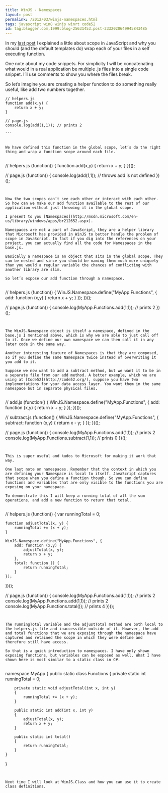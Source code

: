 ```yaml
---
title: WinJS - Namespaces
layout: post
permalink: /2012/03/winjs-namespaces.html
tags: javascript win8 winjs winrt code52
id: tag:blogger.com,1999:blog-25631453.post-2332020649945843485
---
```



In my [last post](http://csainty.blogspot.com/2012/03/windows-8-winrt-and-winjs-scope.html) I explained a little about scope in JavaScript and why you should (and the default templates do) wrap each of your files in a self executing function.  
  
One note about my code snippets. For simplicity I will be concatenating what would in a real application be multiple .js files into a single code snippet. I’ll use comments to show you where the files break.  
  
So let’s imagine you are creating a helper function to do something really useful, like add two numbers together.   
  

````
// helpers.js
function add(x,y) {
	return x + y;
}

// page.js
console.log(add(1,1)); // prints 2

```  
  
  
We have defined this function in the global scope, let’s do the right thing and wrap a function scope around each file.  
  

````
// helpers.js
(function() {
	function add(x,y) {
		return x + y;
	}
})();

// page.js
(function() {
	console.log(add(1,1)); // throws add is not defined
})();

```  
  
  
Now the two scopes can’t see each other or interact with each other. So how can we make our add function available to the rest of our application without just throwing it in the global scope.  
  
I present to you [Namespaces](http://msdn.microsoft.com/en-us/library/windows/apps/br212652.aspx).  
  
Namespaces are not a part of JavaScript, they are a helper library that Microsoft has provided in WinJS to better handle the problem of scope in JavaScript. In fact if you dig into the references on your project, you can actually find all the code for Namespaces in the base.js.  
  
Basically a namespace is an object that sits in the global scope. They can be nested and since you should be naming them much more uniquely than you would a regular variable the chances of conflicting with another library are slim.  
  
So let’s expose our add function through a namespace.  
  

````
// helpers.js
(function() {
	WinJS.Namespace.define("MyApp.Functions", {
		add: function (x,y) {
			return x + y;
		}
	});
})();

// page.js
(function() {
	console.log(MyApp.Functions.add(1,1)); // prints 2
})();
```  
  
  
The WinJS.Namespace object is itself a namespace, defined in the base.js I mentioned above, which is why we are able to just call off to it. Once we define our own namespace we can then call it in any later code in the same way.  
  
Another interesting feature of Namespaces is that they are composed, so if you define the same Namespace twice instead of overwriting it you add to it.  
  
Suppose we now want to add a subtract method, but we want it to be in a separate file from our add method. A better example, which we are using at [Code52](http://code52.org/), suppose you have two implementations for your data access layer. You want them in the same namespace but in separate physical files.  
  

````
// add.js
(function() {
	WinJS.Namespace.define("MyApp.Functions", {
		add: function (x,y) {
			return x + y;
		}
	});
})();

// subtract.js
(function() {
	WinJS.Namespace.define("MyApp.Functions", {
		subtract: function (x,y) {
			return x - y;
		}
	});
})();

// page.js
(function() {
	console.log(MyApp.Functions.add(1,1)); // prints 2
	console.log(MyApp.Functions.subtract(1,1)); // prints 0
})();
```  
  
  
This is super useful and kudos to Microsoft for making it work that way.  
  
One last note on namespaces. Remember that the context in which you are defining your Namespace is local to itself. JavaScript captures that scope when you define a function though. So you can define functions and variables that are only visible to the functions you are exposing on your namespace.  
  
To demonstrate this I will keep a running total of all the sum operations, and add a new function to return that total.  
  

````
// helpers.js
(function() {
	var runningTotal = 0;
	
	function adjustTotal(x, y) {
		runningTotal += (x + y);
	}

	WinJS.Namespace.define("MyApp.Functions", {
		add: function (x,y) {
			adjustTotal(x, y);
			return x + y;
		},
		total: function () {
			return runningTotal;
		}
	});
})();

// page.js
(function() {
	console.log(MyApp.Functions.add(1,1)); // prints 2
	console.log(MyApp.Functions.add(1,1)); // prints 2
	console.log(MyApp.Functions.total()); // prints 4
})();
```  
  
  
The runningTotal variable and the adjustTotal method are both local to the helpers.js file and inaccessible outside of it. However, the add and total functions that we are exposing through the namespace have captured and retained the scope in which they were define and therefore still have access.  
  
So that is a quick introduction to namespaces. I have only shown exposing functions, but variables can be exposed as well. What I have shown here is most similar to a static class in C#.   
  

````
namespace MyApp
{
    public static class Functions
    {
        private static int runningTotal = 0;

        private static void adjustTotal(int x, int y)
        {
            runningTotal += (x + y);
        }

        public static int add(int x, int y)
        {
            adjustTotal(x, y);
            return x + y;
        }

        public static int total()
        {
            return runningTotal;
        }
    }
}
```  
  
  
Next time I will look at WinJS.Class and how you can use it to create class definitions.  
  